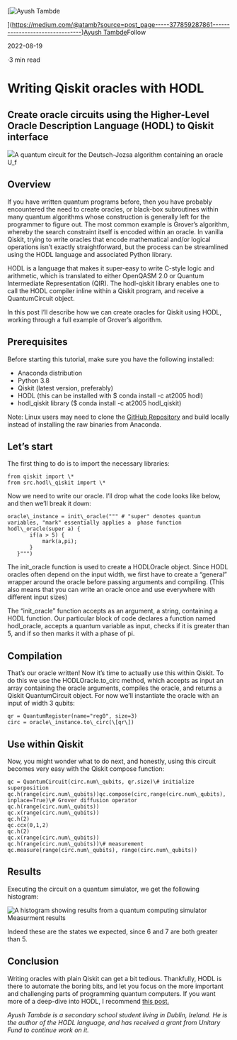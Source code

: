 [![Ayush Tambde](https://miro.medium.com/fit/c/96/96/1*HzoP0H_p6w03dx6YVNfwZQ.jpeg)

](https://medium.com/@atamb?source=post_page-----377859287861--------------------------------)[Ayush Tambde](https://medium.com/@atamb?source=post_page-----377859287861--------------------------------)Follow

2022-08-19

·3 min read

Writing Qiskit oracles with HODL
================================

Create oracle circuits using the Higher-Level Oracle Description Language (HODL) to Qiskit interface
----------------------------------------------------------------------------------------------------

![](https://miro.medium.com/max/1400/1*XpKM5eXwBCfTeWM_1ntaIA.png)A quantum circuit for the Deutsch-Jozsa algorithm containing an oracle U\_f

Overview
--------

If you have written quantum programs before, then you have probably encountered the need to create oracles, or black-box subroutines within many quantum algorithms whose construction is generally left for the programmer to figure out. The most common example is Grover’s algorithm, whereby the search constraint itself is encoded within an oracle. In vanilla Qiskit, trying to write oracles that encode mathematical and/or logical operations isn’t exactly straightforward, but the process can be streamlined using the HODL language and associated Python library.

HODL is a language that makes it super-easy to write C-style logic and arithmetic, which is translated to either OpenQASM 2.0 or Quantum Intermediate Representation (QIR). The hodl-qiskit library enables one to call the HODL compiler inline within a Qiskit program, and receive a QuantumCircuit object.

In this post I’ll describe how we can create oracles for Qiskit using HODL, working through a full example of Grover’s algorithm.

Prerequisites
-------------

Before starting this tutorial, make sure you have the following installed:

*   Anaconda distribution
*   Python 3.8
*   Qiskit (latest version, preferably)
*   HODL (this can be installed with $ conda install -c at2005 hodl)
*   hodl\_qiskit library ($ conda install -c at2005 hodl\_qiskit)

Note: Linux users may need to clone the [GitHub Repository](https://github.com/at2005/HODL) and build locally instead of installing the raw binaries from Anaconda.

Let’s start
-----------

The first thing to do is to import the necessary libraries:

```
from qiskit import \*  
from src.hodl\_qiskit import \*
```

Now we need to write our oracle. I’ll drop what the code looks like below, and then we’ll break it down:

```
oracle\_instance = init\_oracle(""" # "super" denotes quantum variables, "mark" essentially applies a  phase function hodl\_oracle(super a) {  
       if(a > 5) {  
           mark(a,pi);  
       }  
   }""")
```

The init\_oracle function is used to create a HODLOracle object. Since HODL oracles often depend on the input width, we first have to create a “general” wrapper around the oracle before passing arguments and compiling. (This also means that you can write an oracle once and use everywhere with different input sizes)

The “init\_oracle” function accepts as an argument, a string, containing a HODL function. Our particular block of code declares a function named hodl\_oracle, accepts a quantum variable as input, checks if it is greater than 5, and if so then marks it with a phase of pi.

Compilation
-----------

That’s our oracle written! Now it’s time to actually use this within Qiskit. To do this we use the HODLOracle.to\_circ method, which accepts as input an array containing the oracle arguments, compiles the oracle, and returns a Qiskit QuantumCircuit object. For now we’ll instantiate the oracle with an input of width 3 qubits:

```
qr = QuantumRegister(name="reg0", size=3)  
circ = oracle\_instance.to\_circ(\[qr\])
```

Use within Qiskit
-----------------

Now, you might wonder what to do next, and honestly, using this circuit becomes very easy with the Qiskit compose function:

```
qc = QuantumCircuit(circ.num\_qubits, qr.size)\# initialize superposition  
qc.h(range(circ.num\_qubits))qc.compose(circ,range(circ.num\_qubits), inplace=True)\# Grover diffusion operator  
qc.h(range(circ.num\_qubits))  
qc.x(range(circ.num\_qubits))  
qc.h(2)  
qc.ccx(0,1,2)  
qc.h(2)  
qc.x(range(circ.num\_qubits))  
qc.h(range(circ.num\_qubits))\# measurement  
qc.measure(range(circ.num\_qubits), range(circ.num\_qubits))
```

Results
-------

Executing the circuit on a quantum simulator, we get the following histogram:

![A histogram showing results from a quantum computing simulator](https://miro.medium.com/max/922/1*_pDRwTYB19xzrKHdbAq-lQ.png)Measurment results

Indeed these are the states we expected, since 6 and 7 are both greater than 5.

Conclusion
----------

Writing oracles with plain Qiskit can get a bit tedious. Thankfully, HODL is there to automate the boring bits, and let you focus on the more important and challenging parts of programming quantum computers. If you want more of a deep-dive into HODL, I recommend [this post.](https://medium.com/@atamb/an-introduction-to-creating-quantum-oracles-with-hodl-df0b4233f862)

_Ayush Tambde is a secondary school student living in Dublin, Ireland. He is the author of the HODL language, and has received a grant from Unitary Fund to continue work on it._
